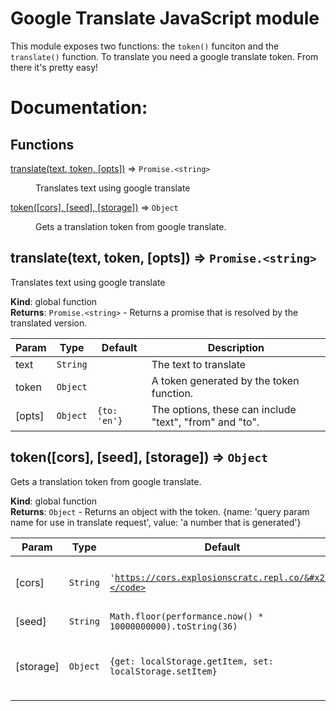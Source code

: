 # Google Translate JavaScript module

This module exposes two functions: the `token()` funciton and the `translate()` function. To translate you need a google translate token. From there it's pretty easy!

# Documentation:

## Functions

<dl>
<dt><a href="#translate">translate(text, token, [opts])</a> ⇒ <code>Promise.&lt;string&gt;</code></dt>
<dd><p>Translates text using google translate</p>
</dd>
<dt><a href="#token">token([cors], [seed], [storage])</a> ⇒ <code>Object</code></dt>
<dd><p>Gets a translation token from google translate.</p>
</dd>
</dl>

<a name="translate"></a>

## translate(text, token, [opts]) ⇒ <code>Promise.&lt;string&gt;</code>
Translates text using google translate

**Kind**: global function  
**Returns**: <code>Promise.&lt;string&gt;</code> - Returns a promise that is resolved by the translated version.  

| Param | Type | Default | Description |
| --- | --- | --- | --- |
| text | <code>String</code> |  | The text to translate |
| token | <code>Object</code> |  | A token generated by the token function. |
| [opts] | <code>Object</code> | <code>{to: &#x27;en&#x27;}</code> | The options, these can include "text", "from" and "to". |

<a name="token"></a>

## token([cors], [seed], [storage]) ⇒ <code>Object</code>
Gets a translation token from google translate.

**Kind**: global function  
**Returns**: <code>Object</code> - Returns an object with the token. {name: 'query param name for use in translate request', value: 'a number that is generated'}  

| Param | Type | Default | Description |
| --- | --- | --- | --- |
| [cors] | <code>String</code> | <code>&#x27;https://cors.explosionscratc.repl.co/&#x27;</code> | The URL to put before the request URL to google. For example 'https://cors.explosionscratc.repl.co/' (Needs to have the trailing slash) |
| [seed] | <code>String</code> | <code>Math.floor(performance.now() * 10000000000).toString(36)</code> | A string seed |
| [storage] | <code>Object</code> | <code>{get: localStorage.getItem, set: localStorage.setItem}</code> | An optional object to store the key in. Pass an object such as this: {get: (item) => 'return this', set: (item, value) => 'set an item to a value'} Defaults to localStorage methods. |

